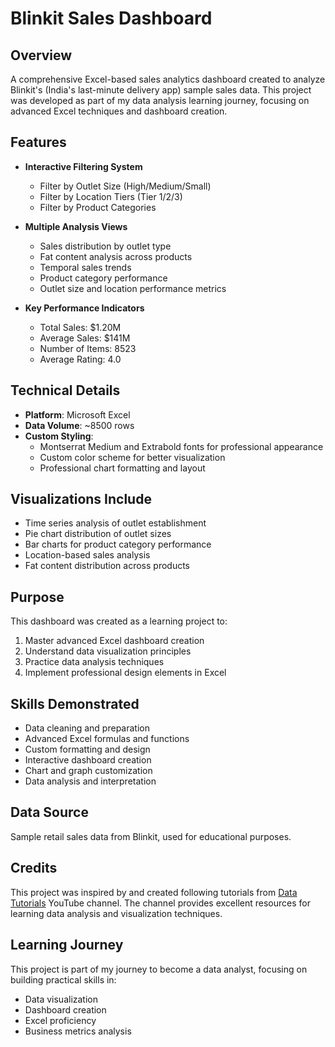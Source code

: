 # Blinkit Sales Dashboard

## Overview
A comprehensive Excel-based sales analytics dashboard created to analyze Blinkit's (India's last-minute delivery app) sample sales data. This project was developed as part of my data analysis learning journey, focusing on advanced Excel techniques and dashboard creation.

## Features
- **Interactive Filtering System**
  - Filter by Outlet Size (High/Medium/Small)
  - Filter by Location Tiers (Tier 1/2/3)
  - Filter by Product Categories
  
- **Multiple Analysis Views**
  - Sales distribution by outlet type
  - Fat content analysis across products
  - Temporal sales trends
  - Product category performance
  - Outlet size and location performance metrics

- **Key Performance Indicators**
  - Total Sales: $1.20M
  - Average Sales: $141M
  - Number of Items: 8523
  - Average Rating: 4.0

## Technical Details
- **Platform**: Microsoft Excel
- **Data Volume**: ~8500 rows
- **Custom Styling**: 
  - Montserrat Medium and Extrabold fonts for professional appearance
  - Custom color scheme for better visualization
  - Professional chart formatting and layout

## Visualizations Include
- Time series analysis of outlet establishment
- Pie chart distribution of outlet sizes
- Bar charts for product category performance
- Location-based sales analysis
- Fat content distribution across products

## Purpose
This dashboard was created as a learning project to:
1. Master advanced Excel dashboard creation
2. Understand data visualization principles
3. Practice data analysis techniques
4. Implement professional design elements in Excel

## Skills Demonstrated
- Data cleaning and preparation
- Advanced Excel formulas and functions
- Custom formatting and design
- Interactive dashboard creation
- Chart and graph customization
- Data analysis and interpretation

## Data Source
Sample retail sales data from Blinkit, used for educational purposes.

## Credits
This project was inspired by and created following tutorials from [Data Tutorials](https://www.youtube.com/@datatutorials1) YouTube channel. The channel provides excellent resources for learning data analysis and visualization techniques.

## Learning Journey
This project is part of my journey to become a data analyst, focusing on building practical skills in:
- Data visualization
- Dashboard creation
- Excel proficiency
- Business metrics analysis
